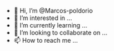 - 👋 Hi, I’m @Marcos-poldorio
- 👀 I’m interested in ...
- 🌱 I’m currently learning ...
- 💞️ I’m looking to collaborate on ...
- 📫 How to reach me ...

<!---
Marcos-poldorio/Marcos-poldorio is a ✨ special ✨ repository because its `README.md` (this file) appears on your GitHub profile.
You can click the Preview link to take a look at your changes.
--->
